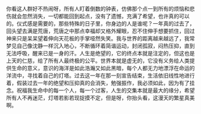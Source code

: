 你看这人群好不热闹呀，所有人盯着倒数的钟表，仿佛那个点一到所有的烦恼和悲伤就会忽然消失，一切都能回到起点，没有了遗憾，充满了希望，也许真的可以的。仪式感是需要的，那些特殊的日子里，你身边的人是谁呢？一年真的过去了，回头望去满是荒唐，荒唐之中那点幸福却又格外耀眼，忍不住伸手想要抓住，回过神来只是呆呆望着伸向天花板的手掌哑然失笑。我与世界的距离越来越远了，我常梦见自己像沈静一样沉入地心，不断循环着简谐运动，封闭孤寂，闷热压抑，直到无法呼吸，醒来已是一身的汗。人生是绝望的，它的终点本就是注定的，但这也是上天的仁慈，给了所有人最终极的公平。世界本就是虚无的，它没有义务给人类提供生命的意义，意识的海洋是如此浩瀚又如此黑暗，每个人都无力地漂浮在命运的洋流中，寻找着自己的灯塔。过去这一年在那一刻宣告结束，生活依旧线性地进行着，假装过去一年的绝望和压抑真的会消失，勉强振作，我必须如此，因为有了挂念。祝福我生命中的每一个人，每一个过客，人生的交集本就是最大的缘分，希望所有人不再迷茫，灯塔若影若现捉摸不定，但是呀，你抬头看，这漫天的繁星真美啊。